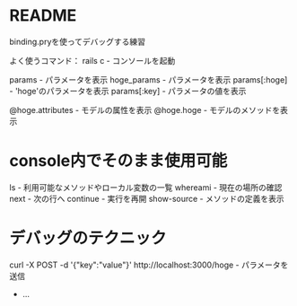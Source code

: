 # README

binding.pryを使ってデバッグする練習

よく使うコマンド： rails c - コンソールを起動

params - パラメータを表示
hoge_params - パラメータを表示
params[:hoge] - 'hoge'のパラメータを表示
params[:key] - パラメータの値を表示

@hoge.attributes - モデルの属性を表示
@hoge.hoge - モデルのメソッドを表示

# console内でそのまま使用可能
ls - 利用可能なメソッドやローカル変数の一覧
whereami - 現在の場所の確認
next - 次の行へ
continue - 実行を再開
show-source - メソッドの定義を表示

# デバッグのテクニック
 curl -X POST -d '{"key":"value"}' http://localhost:3000/hoge - パラメータを送信

* ...
